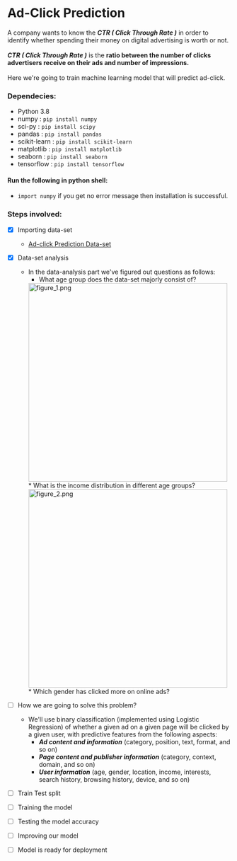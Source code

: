 # Ad-Click Prediction
A company wants to know the ***CTR ( Click Through Rate )*** in order to identify whether spending their money on digital advertising is worth or not.
<br><br>***CTR ( Click Through Rate )*** is the **ratio between the number of clicks advertisers receive on their ads and number of impressions.**
<br><br>Here we're going to train machine learning model that will predict ad-click.

### Dependecies:
- Python 3.8
- numpy : ```pip install numpy```
- sci-py : ```pip install scipy```
- pandas : ```pip install pandas```
- scikit-learn : ```pip install scikit-learn```
- matplotlib : ```pip install matplotlib```
- seaborn : ```pip install seaborn```
- tensorflow : ```pip install tensorflow```

#### Run the following in python shell:
- ```import numpy``` if you get no error message then installation is successful.


### Steps involved:
- [x] Importing data-set
    * [Ad-click Prediction Data-set](https://www.kaggle.com/c/avazu-ctr-prediction/data?select=test.gz)
   
- [x] Data-set analysis
    * In the data-analysis part we've figured out questions as follows:
        * What age group does the data-set majorly consist of?
        <img width="449" alt="figure_1.png" src="../images/dataset_visualization/Figure_1.png">
        * What is the income distribution in different age groups?
        <img width="449" alt="figure_2.png" src="../images/dataset_visualization/Figure_2.png">
        * Which gender has clicked more on online ads?
 
- [ ] How we are going to solve this problem?
    * We'll use binary classification (implemented using Logistic Regression) of whether a given ad on a given page will be clicked by a given user, with predictive features from the following aspects: 
        * ***Ad content and information*** (category, position, text, format, and so on) 
        * ***Page content and publisher information*** (category, context, domain, and so on) 
        * ***User information*** (age, gender, location, income, interests, search history, browsing history, device, and so on)
    
- [ ] Train Test split
- [ ] Training the model
- [ ] Testing the model accuracy
- [ ] Improving our model
- [ ] Model is ready for deployment
